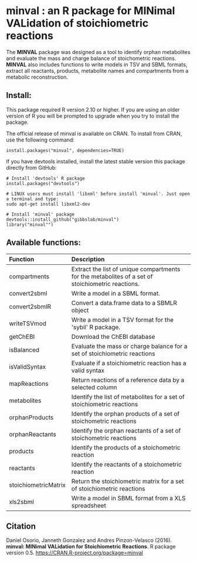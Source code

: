 minval : an R package for MINimal VALidation of stoichiometric reactions
======
The **MINVAL** package was designed as a tool to identify orphan metabolites and evaluate the mass and charge balance of stoichometric reactions. **MINVAL** also includes functions to write models in TSV and SBML formats, extract all reactants, products, metabolite names and compartments from a metabolic reconstruction. 

Install:
--------
This package required R version 2.10 or higher. If you are using an older version of R you will be prompted to upgrade when you try to install the package.

The official release of minval is available on CRAN. To install from CRAN, use the following command:
```
install.packages("minval", dependencies=TRUE)
```
If you have devtools installed, install the latest stable version this package directly from GitHub:

```
# Install 'devtools' R package
install.packages("devtools")

# LINUX users must install 'libxml' before install 'minval'. Just open a terminal and type:
sudo apt-get install libxml2-dev

# Install 'minval' package
devtools::install_github("gibbslab/minval")
library("minval"")
```

Available functions:
-------------------
|Function | Description |
|:--------|:------------|
|compartments|Extract the list of unique compartments for the metabolites of a set of stoichiometric reactions.|
|convert2sbml|Write a model in a SBML format.|
|convert2sbmlR|Convert a data.frame data to a SBMLR object|
|writeTSVmod|Write a model in a TSV format for the 'sybil' R package.|
|getChEBI|Download the ChEBI database|
|isBalanced|Evaluate the mass or charge balance for a set of stoichiometric reactions|
|isValidSyntax|Evaluate if a stoichiometric reaction has a valid syntax|
|mapReactions|Return reactions of a reference data by a selected column|
|metabolites|Identify the list of metabolites for a set of stoichiometric reactions|
|orphanProducts|Identify the orphan products of a set of stoichometric reactions|
|orphanReactants|Identify the orphan reactants of a set of stoichometric reactions|
|products|Identify the products of a stoichometric reaction|
|reactants|Identify the reactants of a stoichometric reaction|
|stoichiometricMatrix|Return the stoichiometric matrix for a set of stoichiometric reactions|
|xls2sbml|Write a model in SBML format from a XLS spreadsheet|

Citation
--------
Daniel Osorio, Janneth Gonzalez and Andres Pinzon-Velasco (2016). **minval: MINimal VALidation for Stoichiometric Reactions**. R package version 0.5. https://CRAN.R-project.org/package=minval
